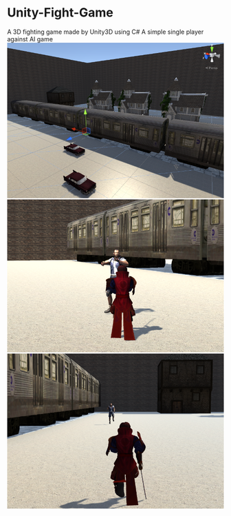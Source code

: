 # Unity-Fight-Game
A 3D fighting game made by Unity3D using C#
A simple single player against AI game
![alt tag](1.png)
![alt tag](2.png)
![alt tag](3.png)
